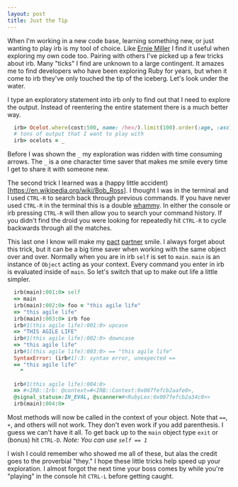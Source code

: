 ```yaml
---
layout: post
title: Just the Tip
---
```


When I'm working in a new code base, learning something new, or just
wanting to play irb is my tool of choice. Like [Ernie
Miller](http://erniemiller.org/2014/02/05/7-lines-every-gems-rakefile-should-have/)
I find it useful when exploring my own code too. Pairing with
others I've picked up a few tricks about irb. Many "ticks" I find are
unknown to a large contingent. It amazes me to find developers who
have been exploring Ruby for years, but when it come to irb they've
only touched the tip of the iceberg. Let's look under the water.

I type an exploratory statement into irb only to find out that I need to
explore the output. Instead of reentering the entire statement there is
a much better way.

~~~ruby
  irb> Ocelot.where(cost:500, name: /hex/).limit(100).order(:age, :asc).skip(20)
  # tons of output that I want to play with
  irb> ocelots = _
~~~

Before I was shown the `_` my exploration was ridden with time consuming
arrows. The `_` is a one character time saver that makes me smile every
time I get to share it with someone new.

The second trick I learned was a
(happy little accident)[https://en.wikipedia.org/wiki/Bob_Ross]. I
thought I was in the terminal and I used `CTRL-R` to search back
through previous commands. If you have never used `CTRL-R` in the terminal
this is a double [whammy](https://en.wikipedia.org/wiki/Press_Your_Luck).
In either the console or irb pressing `CTRL-R` will then allow you to
search your command history. If you didn't find the droid you were
looking for repeatedly hit `CTRL-R` to cycle backwards
through all the matches.

This last one I know will make my [pact](http://wiki.boochtek.com/pact)
[partner](http://blog.boochtek.com/) smile. I always forget about this
trick, but it can be a big time saver when working with the same object
over and over. Normally when you are in irb `self` is set to `main`.
`main` is an instance of `Object` acting as your context. Every
command you enter in irb is evaluated inside of `main`. So let's
switch that up to make out life a little simpler.

~~~ruby
  irb(main):001:0> self
  => main
  irb(main):002:0> foo = "this agile life"
  => "this agile life"
  irb(main):003:0> irb foo
  irb#1(this agile life):001:0> upcase
  => "THIS AGILE LIFE"
  irb#1(this agile life):002:0> downcase
  => "this agile life"
  irb#1(this agile life):003:0> == "this agile life"
  SyntaxError: (irb#1):3: syntax error, unexpected ==
  == "this agile life"
    ^

  irb#1(this agile life):004:0>
  => #<IRB::Irb: @context=#<IRB::Context:0x007fefcb2aafe0>,
  @signal_status=:IN_EVAL, @scanner=#<RubyLex:0x007fefcb2a34c0>>
  irb(main):004:0>
~~~

Most methods will now be called in the context of your
object. Note that `==`, `+`, and others will not work. They don't even
work if you add parenthesis. I guess we can't have it all. To get back
up to the `main` object type `exit` or (bonus) hit `CTRL-D`. _Note: You
can use `self == 1`_

I wish I could remember who showed me all of these, but alas the
credit goes to the proverbial "they." I hope these little tricks help
speed up your exploration. I almost forgot the next time your boss
comes by while you're "playing" in the console hit `CTRL-L` before
getting caught.

